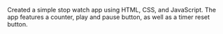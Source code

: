 Created a simple stop watch app using HTML, CSS, and JavaScript. The app features a counter, play and pause button, as well as a timer reset button.
